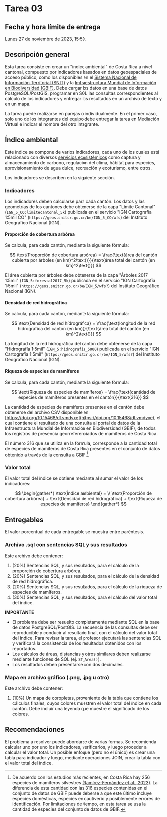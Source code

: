 # Tarea 03

## Fecha y hora límite de entrega
Lunes 27 de noviembre de 2023, 15:59.

## Descripción general
Esta tarea consiste en crear un "índice ambiental" de Costa Rica a nivel cantonal, compuesto por indicadores basados en datos geoespaciales de acceso público, como los disponibles en el [Sistema Nacional de Información Territorial (SNIT)](https://www.snitcr.go.cr/) y la [Imfraestructura Mundial de Información en Biodiversidad (GBIF)](https://www.gbif.org/). Debe cargar los datos en una base de datos PostgreSQL/PostGIS, programar en SQL las consultas correspondientes al cálculo de los indicadores y entregar los resultados en un archivo de texto y en un mapa.

La tarea puede realizarse en parejas o individualmente. En el primer caso, solo uno de los integrantes del equipo debe entregar la tarea en Mediación Virtual e indicar el nombre del otro integrante.

## Índice ambiental
Este índice se compone de varios indicadores, cada uno de los cuales está relacionado con diversos [servicios ecosistémicos](https://es.wikipedia.org/wiki/Servicios_del_ecosistema) como captura y almacenamiento de carbono, regulación del clima, hábitat para especies, aprovisionamiento de agua dulce, recreación y ecoturismo, entre otros.

Los indicadores se describen en la siguiente sección.

### Indicadores
Los indicadores deben calcularse para cada cantón. Los datos y las geometrías de los cantones debe obtenerse de la capa "Límite Cantonal" (`IGN_5_CO:limitecantonal_5k`) publicada en el servicio "IGN Cartografía 1:5mil CO" (`https://geos.snitcr.go.cr/be/IGN_5_CO/wfs`) del Instituto Geográfico Nacional (IGN).

#### Proporción de cobertura arbórea
Se calcula, para cada cantón, mediante la siguiente fórmula:

$$
\text{Proporción de cobertura arbórea} = \frac{\text{área del cantón cubierta por árboles (en km}^2\text{)}}{\text{área total del cantón (en km}^2\text{)}}
$$

El área cubierta por árboles debe obtenerse de la capa "Árboles 2017 1:5mil" (`IGN_5:forestal2017_5k`) publicada en el servicio "IGN Cartografía 1:5mil" (`https://geos.snitcr.go.cr/be/IGN_5/wfs?`) del Instituto Geográfico Nacional (IGN).

#### Densidad de red hidrográfica
Se calcula, para cada cantón, mediante la siguiente fórmula:

$$
\text{Densidad de red hídrográfica} = \frac{\text{longitud de la red hidrográfica del cantón (en km)}}{\text{área total del cantón (en km}^2\text{)}}
$$

La longitud de la red hidrográfica del cantón debe obtenerse de la capa "Hidrografía 1:5mil" (`IGN_5:hidrografia_5000`) publicada en el servicio "IGN Cartografía 1:5mil" (`https://geos.snitcr.go.cr/be/IGN_5/wfs?`) del Instituto Geográfico Nacional (IGN). 

#### Riqueza de especies de mamíferos
Se calcula, para cada cantón, mediante la siguiente fórmula:

$$
\text{Riqueza de especies de mamíferos} = \frac{\text{cantidad de especies de mamíferos presentes en el cantón}}{\text{316}}
$$

La cantidad de especies de mamíferos presentes en el cantón debe obtenerse del archivo CSV disponible en [https://doi.org/10.15468/dl.vmdyxe](https://doi.org/10.15468/dl.vmdyxe), el cual contiene el resultado de una consulta al portal de datos de la Infraestructura Mundial de Información en Biodiversidad (GBIF), de todos los registros de presencia georreferenciados de mamíferos de Costa Rica.

El número 316 que se utiliza en la fórmula, corresponde a la cantidad total de especies de mamíferos de Costa Rica presentes en el conjunto de datos obtenido a través de la consulta a GBIF [^footnote-mamiferos].

### Valor total
El valor total del índice se obtiene mediante al sumar el valor de los indicadores:

$$
\begin{gather*}
\text{Índice ambiental} = \\
\text{Proporción de cobertura arbórea} + \text{Densidad de red hidrográfica} + \text{Riqueza de especies de mamíferos}
\end{gather*}
$$

## Entregables
El valor porcentual de cada entregable se muestra entre paréntesis.

### Archivo .sql con sentencias SQL y sus resultados
Este archivo debe contener:

1. (20%) Sentencias SQL, y sus resultados, para el cálculo de la proporción de cobertura arbórea.
2. (20%) Sentencias SQL, y sus resultados, para el cálculo de la densidad de red hídrográfica.
3. (20%) Sentencias SQL, y sus resultados, para el cálculo de la riqueza de especies de mamíferos.
4. (30%) Sentencias SQL, y sus resultados, para el cálculo del valor total del índice.

**IMPORTANTE**  
- El problema debe ser resuelto completamente mediante SQL en la base de datos PostgreSQL/PostGIS. La secuencia de las consultas debe ser reproducible y conducir al resultado final, con el cálculo del valor total del índice. Para revisar la tarea, el profesor ejecutará las sentencias SQL y verificará la consistencia de los resultados obtenidos con los reportados.
- Los cálculos de áreas, distancias y otros similares deben realizarse mediante funciones de SQL (ej. `ST_Area()`).
- Los resultados deben presentarse con dos decimales.

### Mapa en archivo gráfico (.png, .jpg u otro)
Este archivo debe contener:

1. (10%) Un mapa de coropletas, proveniente de la tabla que contiene los cálculos finales, cuyos colores muestren el valor total del índice en cada cantón. Debe incluir una leyenda que muestre el significado de los colores.

[^footnote-mamiferos]: De acuerdo con los estudios más recientes, en Costa Rica hay 256 especies de mamíferos silvestres [(Ramírez-Fernández et al., 2023)](https://doi.org/10.12933/therya-23-2142). La diferencia de esta cantidad con las 316 especies contenidas en el conjunto de datos de GBIF puede deberse a que este último incluye especies domésticas, especies en cautiverio y posiblemente errores de identificación. Por limitaciones de tiempo, en esta tarea se usa la cantidad de especies del conjunto de datos de GBIF.

## Recomendaciones
El problema a resolver puede abordarse de varias formas. Se recomienda calcular uno por uno los índicadores, verificarlos, y luego proceder a calcular el valor total. Un posible enfoque (pero no el único) es crear una tabla para indicador y luego, mediante operaciones JOIN, crear la tabla con el valor total del índice.